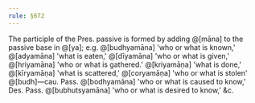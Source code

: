 ```yaml
---
rule: §672
---
```


The participle of the Pres. passive is formed by adding @[māna] to the passive base in @[ya]; e.g. @[budhyamāna] 'who or what is known,' @[adyamāna] 'what is eaten,' @[dīyamāna] 'who or what is given,' @[hriyamāna] 'who or what is gathered.' @[kriyamāṇa] 'what is done,' @[kīryamāṇa] 'what is scattered,' @[coryamāṇa] 'who or what is stolen' @[budh]—cau. Pass. @[bodhyamāna] 'who or what is caused to know,' Des. Pass. @[bubhutsyamāna] 'who or what is desired to know,' &c.